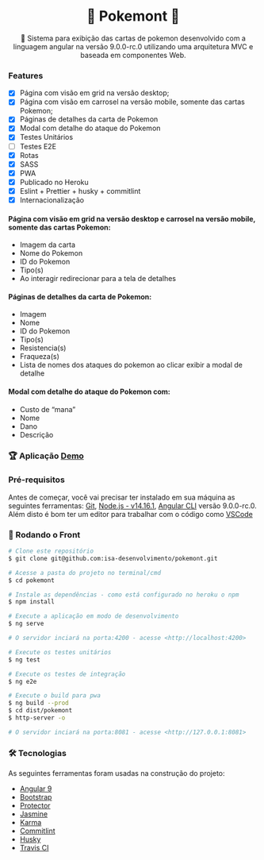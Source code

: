 <h1 align="center">
  👾 Pokemont 👾
</h1>
<p align="center">🚀 Sistema para exibição das cartas de pokemon desenvolvido com a linguagem angular na versão 9.0.0-rc.0 utilizando uma arquitetura MVC e baseada em componentes Web.
</p>

### Features

- [x] Página com visão em grid na versão desktop;
- [x] Página com visão em carrosel na versão mobile, somente das cartas Pokemon;
- [x] Páginas de detalhes da carta de Pokemon
- [x] Modal com detalhe do ataque do Pokemon
- [x] Testes Unitários
- [ ] Testes E2E
- [x] Rotas
- [x] SASS
- [x] PWA
- [x] Publicado no Heroku
- [x] Eslint + Prettier + husky + commitlint
- [x] Internacionalização

#### Página com visão em grid na versão desktop e carrosel na versão mobile, somente das cartas Pokemon:

- Imagem da carta
- Nome do Pokemon
- ID do Pokemon
- Tipo(s)
- Ao interagir redirecionar para a tela de detalhes

#### Páginas de detalhes da carta de Pokemon:

- Imagem
- Nome
- ID do Pokemon
- Tipo(s)
- Resistencia(s)
- Fraqueza(s)
- Lista de nomes dos ataques do pokemon ao clicar exibir a modal de detalhe

#### Modal com detalhe do ataque do Pokemon com:

- Custo de “mana”
- Nome
- Dano
- Descrição

### 🏆 Aplicação [Demo](https://pokemontt.herokuapp.com/)

### Pré-requisitos

Antes de começar, você vai precisar ter instalado em sua máquina as seguintes ferramentas:
[Git](https://git-scm.com), [Node.js - v14.16.1](https://nodejs.org/en/), [Angular CLI](https://github.com/angular/angular-cli) versão 9.0.0-rc.0.
Além disto é bom ter um editor para trabalhar com o código como [VSCode](https://code.visualstudio.com/)

### 🎲 Rodando o Front

```bash
# Clone este repositório
$ git clone git@github.com:isa-desenvolvimento/pokemont.git

# Acesse a pasta do projeto no terminal/cmd
$ cd pokemont

# Instale as dependências - como está configurado no heroku o npm
$ npm install

# Execute a aplicação em modo de desenvolvimento
$ ng serve

# O servidor inciará na porta:4200 - acesse <http://localhost:4200>

# Execute os testes unitários
$ ng test

# Execute os testes de integração
$ ng e2e

# Execute o build para pwa
$ ng build --prod
$ cd dist/pokemont
$ http-server -o

# O servidor inciará na porta:8081 - acesse <http://127.0.0.1:8081>

```

### 🛠 Tecnologias

As seguintes ferramentas foram usadas na construção do projeto:

- [Angular 9](https://angular.io/cli/)
- [Bootstrap](https://getbootstrap.com/)
- [Protector](https://www.protractortest.org/)
- [Jasmine](https://jasmine.github.io/)
- [Karma](https://karma-runner.github.io)
- [Commitlint](https://commitlint.js.org/)
- [Husky](https://www.husky.com.br/)
- [Travis CI](https://travis-ci.com/)
